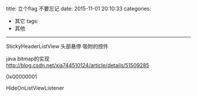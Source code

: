 title: 立个flag 不要忘记
date: 2015-11-01 20:10:33
categories:
- 其它
tags:
- 其他

---


StickyHeaderListView  头部悬停  吸附的控件


java  bitmap的实现  http://blog.csdn.net/xia744510124/article/details/51509285

0x00000001

HideOnListViewListener

